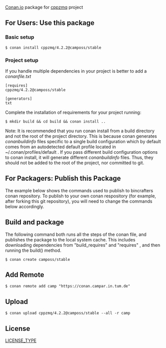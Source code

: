 [Conan.io](https://conan.io) package for [cppzmq](https://github.com/zeromq/cppzmq) project

## For Users: Use this package

### Basic setup

    $ conan install cppzmq/4.2.2@camposs/stable

### Project setup

If you handle multiple dependencies in your project is better to add a *conanfile.txt*

    [requires]
    cppzmq/4.2.2@camposs/stable

    [generators]
    txt

Complete the installation of requirements for your project running:

    $ mkdir build && cd build && conan install ..

Note: It is recommended that you run conan install from a build directory and not the root of the project directory.  This is because conan generates *conanbuildinfo* files specific to a single build configuration which by default comes from an autodetected default profile located in ~/.conan/profiles/default .  If you pass different build configuration options to conan install, it will generate different *conanbuildinfo* files.  Thus, they should not be added to the root of the project, nor committed to git.

## For Packagers: Publish this Package

The example below shows the commands used to publish to bincrafters conan repository. To publish to your own conan respository (for example, after forking this git repository), you will need to change the commands below accordingly.

## Build and package

The following command both runs all the steps of the conan file, and publishes the package to the local system cache.  This includes downloading dependencies from "build_requires" and "requires" , and then running the build() method.

    $ conan create camposs/stable

## Add Remote

    $ conan remote add camp "https://conan.campar.in.tum.de"

## Upload

    $ conan upload cppzmq/4.2.2@camposs/stable --all -r camp

## License
[LICENSE_TYPE](LICENSE)
